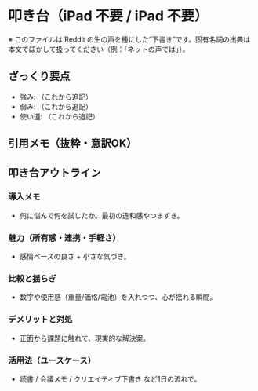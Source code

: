 # 叩き台（iPad 不要 / iPad 不要）

※ このファイルは Reddit の生の声を種にした“下書き”です。固有名詞の出典は本文でぼかして扱ってください（例：「ネットの声では」）。

## ざっくり要点

- 強み: （これから追記）
- 弱み: （これから追記）
- 使い道: （これから追記）

## 引用メモ（抜粋・意訳OK）

## 叩き台アウトライン

### 導入メモ
- 何に悩んで何を試したか。最初の違和感やつまずき。

### 魅力（所有感・連携・手軽さ）
- 感情ベースの良さ + 小さな気づき。

### 比較と揺らぎ
- 数字や使用感（重量/価格/電池）を入れつつ、心が揺れる瞬間。

### デメリットと対処
- 正面から課題に触れて、現実的な解決案。

### 活用法（ユースケース）
- 読書 / 会議メモ / クリエイティブ下書き など1日の流れで。
